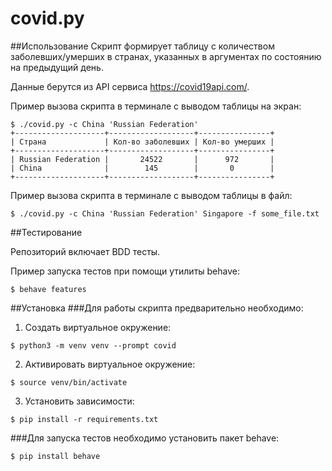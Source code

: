 # covid.py

##Использование
Скрипт формирует таблицу с количеством заболевших/умерших в странах, указанных в аргументах по состоянию на предыдущий день.

Данные берутся из API сервиса https://covid19api.com/.

Пример вызова скрипта в терминале с выводом таблицы на экран: 

```
$ ./covid.py -c China 'Russian Federation'
+--------------------+-------------------+----------------+
| Страна             | Кол-во заболевших | Кол-во умерших |
+--------------------+-------------------+----------------+
| Russian Federation |       24522       |      972       |
| China              |        145        |       0        |
+--------------------+-------------------+----------------+
```


Пример вызова скрипта в терминале с выводом таблицы в файл: 

```
$ ./covid.py -c China 'Russian Federation' Singapore -f some_file.txt
```

##Тестирование

Репозиторий включает BDD тесты.

Пример запуска тестов при помощи утилиты behave:
```
$ behave features
```

##Установка
###Для работы скрипта предварительно необходимо:
1) Создать виртуальное окружение:
```
$ python3 -m venv venv --prompt covid
```
2) Активировать виртуальное окружение:
```
$ source venv/bin/activate
```
3) Установить зависимости:
```
$ pip install -r requirements.txt
```

###Для запуска тестов необходимо установить пакет behave:
```
$ pip install behave
```